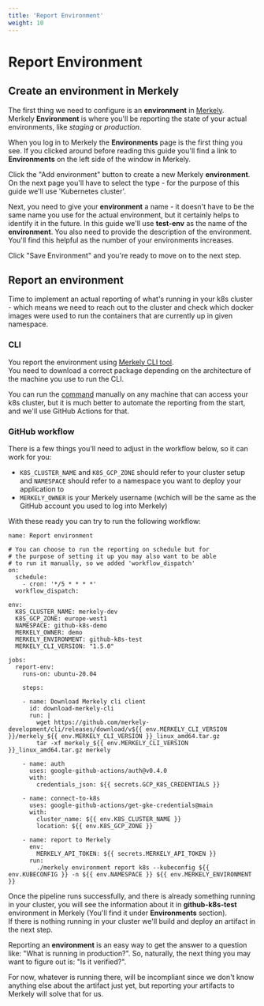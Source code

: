 ```yaml
---
title: 'Report Environment'
weight: 10
---
```


# Report Environment

## Create an environment in Merkely

The first thing we need to configure is an **environment** in [Merkely](https://app.merkely.com).  
Merkely **Environment** is where you'll be reporting the state of your actual environments, like *staging* or *production*. 

When you log in to Merkely the **Environments** page is the first thing you see. If you clicked around before reading this guide you'll find a link to **Environments** on the left side of the window in Merkely.

Click the "Add environment" button to create a new Merkely **environment**. On the next page you'll have to select the type - for the purpose of this guide we'll use 'Kubernetes cluster'.

Next, you need to give your **environment** a name - it doesn't have to be the same name you use for the actual environment, but it certainly helps to identify it in the future. In this guide we'll use **test-env** as the name of the **environment**.
You also need to provide the description of the environment. You'll find this helpful as the number of your environments increases.

Click "Save Environment" and you're ready to move on to the next step.

## Report an environment

Time to implement an actual reporting of what's running in your k8s cluster - which means we need to reach out to the cluster and check which docker images were used to run the containers that are currently up in given namespace. 

### CLI

You report the environment using [Merkely CLI tool](https://github.com/merkely-development/cli/releases).  
You need to download a correct package depending on the architecture of the machine you use to run the CLI. 

You can run the [command](https://docs.merkely.com/client_reference/merkely_environment_report_k8s/) manually on any machine that can access your k8s cluster, but it is much better to automate the reporting from the start, and we'll use GitHub Actions for that.

### GitHub workflow

There is a few things you'll need to adjust in the workflow below, so it can work for you:

* `K8S_CLUSTER_NAME` and `K8S_GCP_ZONE` should refer to your cluster setup and `NAMESPACE` should refer to a namespace you want to deploy your application to
* `MERKELY_OWNER` is your Merkely username (wchich will be the same as the GitHub account you used to log into Merkely)

With these ready you can try to run the following workflow:

```
name: Report environment

# You can choose to run the reporting on schedule but for 
# the purpose of setting it up you may also want to be able
# to run it manually, so we added 'workflow_dispatch'
on:
  schedule:
    - cron: '*/5 * * * *'
  workflow_dispatch:

env:
  K8S_CLUSTER_NAME: merkely-dev
  K8S_GCP_ZONE: europe-west1
  NAMESPACE: github-k8s-demo
  MERKELY_OWNER: demo
  MERKELY_ENVIRONMENT: github-k8s-test
  MERKELY_CLI_VERSION: "1.5.0"

jobs:
  report-env:
    runs-on: ubuntu-20.04

    steps:

    - name: Download Merkely cli client
      id: download-merkely-cli
      run: |
        wget https://github.com/merkely-development/cli/releases/download/v${{ env.MERKELY_CLI_VERSION }}/merkely_${{ env.MERKELY_CLI_VERSION }}_linux_amd64.tar.gz
        tar -xf merkely_${{ env.MERKELY_CLI_VERSION }}_linux_amd64.tar.gz merkely

    - name: auth
      uses: google-github-actions/auth@v0.4.0
      with:
        credentials_json: ${{ secrets.GCP_K8S_CREDENTIALS }}

    - name: connect-to-k8s
      uses: google-github-actions/get-gke-credentials@main
      with:
        cluster_name: ${{ env.K8S_CLUSTER_NAME }}
        location: ${{ env.K8S_GCP_ZONE }}

    - name: report to Merkely
      env:
        MERKELY_API_TOKEN: ${{ secrets.MERKELY_API_TOKEN }}
      run:
        ./merkely environment report k8s --kubeconfig ${{ env.KUBECONFIG }} -n ${{ env.NAMESPACE }} ${{ env.MERKELY_ENVIRONMENT }}
```

Once the pipeline runs successfully, and there is already something running in your cluster, you will see the information about it in **github-k8s-test** environment in Merkely (You'll find it under **Environments** section).  
If there is nothing running in your cluster we'll build and deploy an artifact in the next step.

Reporting an **environment** is an easy way to get the answer to a question like: "What is running in production?". 
So, naturally, the next thing you may want to figure out is: "Is it verified?".

For now, whatever is running there, will be incompliant since we don't know anything else about the artifact just yet, but reporting your artifacts to Merkely will solve that for us.